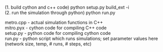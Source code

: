 (1. build cython and c++ code) python setup.py build_ext -i  
(2. run the simulation through python) python run.py  
  
  
metro.cpp - actual simulation functions in C++  
mitro.pyx - cython code for compiling C++ code  
setup.py - python code for compiling cython code   
run.py - python script which runs simulations; set parameter values here (network size, temp, # runs, # steps, etc)


